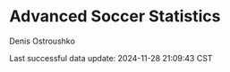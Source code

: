 # Advanced Soccer Statistics
Denis Ostroushko

<!-- gfm -->

Last successful data update: 2024-11-28 21:09:43 CST
